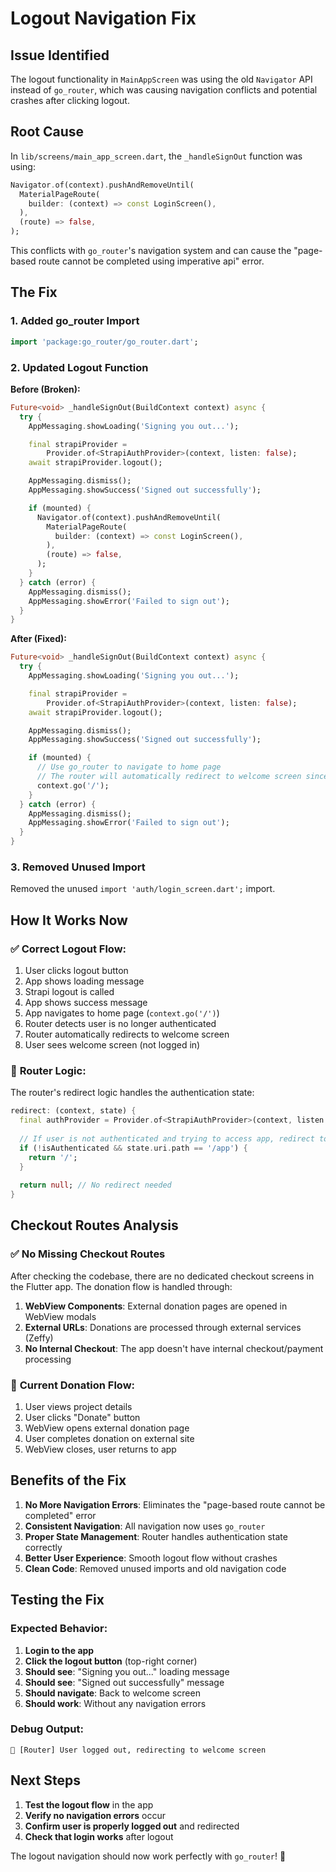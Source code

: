 # Logout Navigation Fix

## Issue Identified

The logout functionality in `MainAppScreen` was using the old `Navigator` API instead of `go_router`, which was causing navigation conflicts and potential crashes after clicking logout.

## Root Cause

In `lib/screens/main_app_screen.dart`, the `_handleSignOut` function was using:
```dart
Navigator.of(context).pushAndRemoveUntil(
  MaterialPageRoute(
    builder: (context) => const LoginScreen(),
  ),
  (route) => false,
);
```

This conflicts with `go_router`'s navigation system and can cause the "page-based route cannot be completed using imperative api" error.

## The Fix

### 1. Added go_router Import
```dart
import 'package:go_router/go_router.dart';
```

### 2. Updated Logout Function
**Before (Broken):**
```dart
Future<void> _handleSignOut(BuildContext context) async {
  try {
    AppMessaging.showLoading('Signing you out...');

    final strapiProvider =
        Provider.of<StrapiAuthProvider>(context, listen: false);
    await strapiProvider.logout();

    AppMessaging.dismiss();
    AppMessaging.showSuccess('Signed out successfully');

    if (mounted) {
      Navigator.of(context).pushAndRemoveUntil(
        MaterialPageRoute(
          builder: (context) => const LoginScreen(),
        ),
        (route) => false,
      );
    }
  } catch (error) {
    AppMessaging.dismiss();
    AppMessaging.showError('Failed to sign out');
  }
}
```

**After (Fixed):**
```dart
Future<void> _handleSignOut(BuildContext context) async {
  try {
    AppMessaging.showLoading('Signing you out...');

    final strapiProvider =
        Provider.of<StrapiAuthProvider>(context, listen: false);
    await strapiProvider.logout();

    AppMessaging.dismiss();
    AppMessaging.showSuccess('Signed out successfully');

    if (mounted) {
      // Use go_router to navigate to home page
      // The router will automatically redirect to welcome screen since user is no longer authenticated
      context.go('/');
    }
  } catch (error) {
    AppMessaging.dismiss();
    AppMessaging.showError('Failed to sign out');
  }
}
```

### 3. Removed Unused Import
Removed the unused `import 'auth/login_screen.dart';` import.

## How It Works Now

### ✅ **Correct Logout Flow:**
1. User clicks logout button
2. App shows loading message
3. Strapi logout is called
4. App shows success message
5. App navigates to home page (`context.go('/')`)
6. Router detects user is no longer authenticated
7. Router automatically redirects to welcome screen
8. User sees welcome screen (not logged in)

### 🔄 **Router Logic:**
The router's redirect logic handles the authentication state:
```dart
redirect: (context, state) {
  final authProvider = Provider.of<StrapiAuthProvider>(context, listen: false);
  
  // If user is not authenticated and trying to access app, redirect to home
  if (!isAuthenticated && state.uri.path == '/app') {
    return '/';
  }
  
  return null; // No redirect needed
}
```

## Checkout Routes Analysis

### ✅ **No Missing Checkout Routes**
After checking the codebase, there are no dedicated checkout screens in the Flutter app. The donation flow is handled through:

1. **WebView Components**: External donation pages are opened in WebView modals
2. **External URLs**: Donations are processed through external services (Zeffy)
3. **No Internal Checkout**: The app doesn't have internal checkout/payment processing

### 📱 **Current Donation Flow:**
1. User views project details
2. User clicks "Donate" button
3. WebView opens external donation page
4. User completes donation on external site
5. WebView closes, user returns to app

## Benefits of the Fix

1. **No More Navigation Errors**: Eliminates the "page-based route cannot be completed" error
2. **Consistent Navigation**: All navigation now uses `go_router`
3. **Proper State Management**: Router handles authentication state correctly
4. **Better User Experience**: Smooth logout flow without crashes
5. **Clean Code**: Removed unused imports and old navigation code

## Testing the Fix

### Expected Behavior:
1. **Login to the app**
2. **Click the logout button** (top-right corner)
3. **Should see**: "Signing you out..." loading message
4. **Should see**: "Signed out successfully" message
5. **Should navigate**: Back to welcome screen
6. **Should work**: Without any navigation errors

### Debug Output:
```
🔗 [Router] User logged out, redirecting to welcome screen
```

## Next Steps

1. **Test the logout flow** in the app
2. **Verify no navigation errors** occur
3. **Confirm user is properly logged out** and redirected
4. **Check that login works** after logout

The logout navigation should now work perfectly with `go_router`! 🎉
